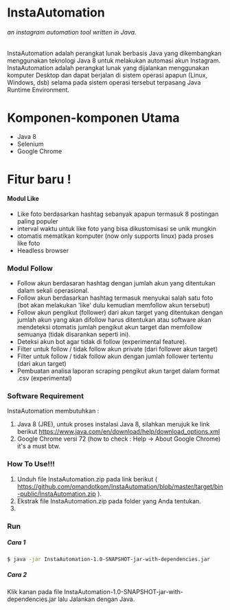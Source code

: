 # InstaAutomation
###### an instagram automation tool written in Java.

InstaAutomation adalah perangkat lunak berbasis Java yang dikembangkan menggunakan teknologi Java 8 untuk melakukan automasi akun Instagram. InstaAutomation adalah perangkat lunak yang dijalankan menggunakan komputer Desktop dan dapat berjalan di sistem operasi apapun (Linux, Windows, dsb) selama pada sistem operasi tersebut terpasang Java Runtime Environment.
# Komponen-komponen Utama
  - Java 8
  - Selenium
  - Google Chrome

# Fitur baru !
#### Modul Like
  - Like foto berdasarkan hashtag sebanyak apapun termasuk 8 postingan paling populer
  - interval waktu untuk like foto yang bisa dikustomisasi se unik mungkin
  - otomatis mematikan komputer (now only supports linux) pada proses like foto
  - Headless browser
### Modul Follow  
- Follow akun berdasaran hashtag dengan jumlah akun yang ditentukan dalam sekali operasional.
- Follow akun berdasarkan hashtag termasuk menyukai salah satu foto (bot akan melakukan 'like' dulu kemudian memfollow akun tersebut)
- Follow akun pengikut (follower) dari akun target yang ditentukan dengan jumlah akun yang akan difollow harus ditentukan atau software akan mendeteksi otomatis jumlah pengikut akun target dan memfollow semuanya (tidak disarankan seperti ini).
- Deteksi akun bot agar tidak di follow (experimental feature).
- Filter untuk follow / tidak follow akun private (dari follower akun target)
- Filter untuk follow / tidak follow akun dengan jumlah follower tertentu (dari akun target)
- Pembuatan analisa laporan scraping pengikut akun target dalam format .csv (experimental)

### Software Requirement
InstaAutomation membutuhkan : 
1. Java 8 (JRE), untuk proses instalasi Java 8, silahkan merujuk ke link berikut https://www.java.com/en/download/help/download_options.xml
2. Google Chrome versi 72 (how to check : Help -> About Google Chrome) it's a must btw.

### How To Use!!!
1. Unduh file InstaAutomation.zip pada link berikut ( https://github.com/omandotkom/InstaAutomation/blob/master/target/bin-public/InstaAutomation.zip ).
2. Ekstrak file InstaAutomation.zip pada folder yang Anda tentukan.
3. 

### Run
##### Cara 1
```sh
$ java -jar InstaAutomation-1.0-SNAPSHOT-jar-with-dependencies.jar
```
##### Cara 2
Klik kanan pada file InstaAutomation-1.0-SNAPSHOT-jar-with-dependencies.jar lalu Jalankan dengan Java.
